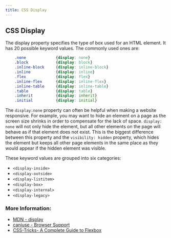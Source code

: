 ```yaml
---
title: CSS Display
---
```

## CSS Display

The display property specifies the type of box used for an HTML element. It has 20 possible keyword values. The commonly used ones are:

```css
    .none             {display: none}
    .block            {display: block}
    .inline-block     {display: inline-block}
    .inline           {display: inline}
    .flex             {display: flex}
    .inline-flex      {display: inline-flex}
    .inline-table     {display: inline-table}
    .table            {display: table}
    .inherit          {display: inherit}
    .initial          {display: initial}
```

The `display:none` property can often be helpful when making a website responsive. For example, you may want to hide an element on a page as the screen size shrinks in order to compensate for the lack of space. `display: none` will not only hide the element, but all other elements on the page will behave as if that element does not exist. This is the biggest difference between this property and the `visibility: hidden` property, which hides the element but keeps all other page elements in the same place as they would appear if the hidden element was visible. 

These keyword values are grouped into six categories:

* ```<display-inside>```
* ```<display-outside>```
* ```<display-listitem>```
* ```<display-box>```
* ```<display-internal>```
* ```<display-legacy>```

### More Information: 

- [MDN - display](https://developer.mozilla.org/en-US/docs/Web/CSS/display)
- [caniuse - Browser Support](http://caniuse.com/#search=display)
- [CSS-Tricks- A Complete Guide to Flexbox](https://css-tricks.com/snippets/css/a-guide-to-flexbox/)
